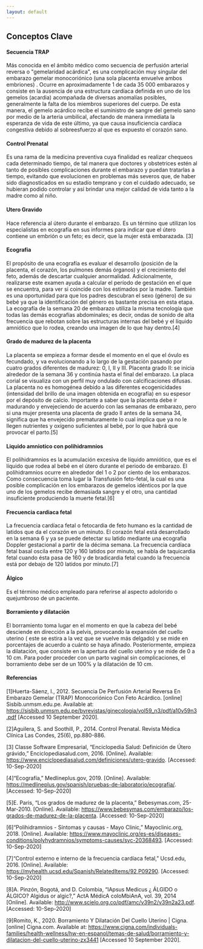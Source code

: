```yaml
---
layout: default
---
```


## Conceptos Clave  



#### Secuencia TRAP
Más conocida en el ámbito médico como secuencia de perfusión arterial reversa o "gemelaridad acárdica", es una complicación muy singular del embarazo gemelar monocoriónico (una sola placenta envuelve ambos embriones) . Ocurre en aproximadamente 1 de cada 35 000 embarazos y consiste en la ausencia de una estructura cardíaca definida en uno de los gemelos (acardia) acompañada de diversas anomalías posibles, generalmente la falta de los miembros superiores del cuerpo. De esta manera, el gemelo acárdico recibe el suministro de sangre del gemelo sano por medio de la arteria umbilical, afectando de manera inmediata la esperanza de vida de este último, ya que causa insuficiencia cardíaca congestiva debido al sobreesfuerzo al que es expuesto el corazón sano. 


#### Control Prenatal
Es una rama de la medicina preventiva cuya finalidad es realizar chequeos cada determinado tiempo, de tal manera que doctores y obstetrices estén al tanto de posibles complicaciones durante el embarazo y puedan tratarlas a tiempo, evitando que evolucionen en problemas más severos que, de haber sido diagnosticados en su estadío temprano y con el cuidado adecuado, se hubieran podido controlar y así brindar una mejor calidad de vida tanto a la madre como al niño.


#### Utero Gravido
Hace referencia al útero durante el embarazo. Es un término que utilizan los especialistas en ecografía en sus informes para indicar que el útero contiene un embrión o un feto; es decir, que la mujer está embarazada. [3]

#### Ecografia
El propósito de una ecografía es evaluar el desarrollo (posición de la placenta, el corazón, los pulmones demás órganos) y el crecimiento del feto, además de descartar cualquier anormalidad. Adicionalmente, realizarse este examen ayuda a calcular el período de gestación en el que se encuentra, para ver si coincide con los estimados por la madre. También es una oportunidad para que los padres descubran el sexo (género) de su bebé ya que la identificación del género es bastante precisa en esta etapa. La ecografía de la semana 20 de embarazo utiliza la misma tecnología que todas las demás ecografías abdominales; es decir, ondas de sonido de alta frecuencia que rebotan sobre las estructuras internas del bebé y el líquido amniótico que lo rodea, creando una imagen de lo que hay dentro.[4]


#### Grado de madurez de la placenta
La placenta se empieza a formar desde el momento en el que el óvulo es fecundado, y va evolucionando a lo largo de la gestación pasando por cuatro grados diferentes de madurez: 0, I, II y III.
Placenta grado II: se inicia alrededor de la semana 36 y continúa hasta el final del embarazo. La placa corial se visualiza con un perfil muy ondulado con calcificaciones difusas. La placenta no es homogénea debido a las diferentes ecogenicidades (intensidad del brillo de una imagen obtenida en ecografía) en su espesor por el depósito de calcio. Importante a saber que la placenta debe ir madurando y envejeciendo de acuerdo con las semanas de embarazo, pero si una mujer presenta una placenta de grado II antes de la semana 34, significa que ha envejecido prematuramente lo cual implica que ya no le llegen nutrientes y oxígeno suficientes al bebé, por lo que habrá que provocar el parto.[5]


#### Liquido amniotico con polihidramnios
El polihidramnios es la acumulación excesiva de líquido amniótico, que es el líquido que rodea al bebé en el útero durante el periodo de embarazo. El polihidramnios ocurre en alrededor del 1 o 2 por ciento de los embarazos. Como consecuencia toma lugar la Transfusión feto-fetal, la cual es una posible complicación en los embarazos de gemelos idénticos por la que uno de los gemelos recibe demasiada sangre y el otro, una cantidad insuficiente produciendo la muerte fetal.[6]


#### Frecuencia cardiaca fetal
La frecuencia cardíaca fetal o fetocardia de feto humano es la cantidad de latidos que da el corazón en un minuto. El corazón fetal está desarrollado en la semana 6 y ya se puede detectar su latido mediante una ecografía Doppler gestacional a partir de la décima semana. La frecuencia cardíaca fetal basal oscila entre 120 y 160 latidos por minuto, se habla de taquicardia fetal cuando ésta pasa de 160 y de bradicardia fetal cuando la frecuencia está por debajo de 120 latidos por minuto.[7]


#### Álgico 
Es el término médico empleado para referirse al aspecto adolorido o quejumbroso de un paciente.


#### Borramiento y dilatación
El borramiento toma lugar en el momento en que la cabeza del bebé desciende en dirección a la pelvis, provocando la expansión del cuello uterino ( este se estira a la vez que se vuelve más delgado) y se mide en porcentajes de acuerdo a cuánto se haya afinado. Posteriormente, empieza la dilatación, que consiste en la apertura del cuello uterino y se mide de 0 a 10 cm. Para poder proceder con un parto vaginal sin complicaciones, el borramiento debe ser de un 100% y la dilatación de 10 cm.

#### Referencias

[1]Huerta-Sáenz, I., 2012. Secuencia De Perfusión Arterial Reversa En Embarazo Gemelar (TRAP) Monocoriónico Con Feto Acárdico. [online] Sisbib.unmsm.edu.pe. Available at: <https://sisbib.unmsm.edu.pe/bvrevistas/ginecologia/vol59_n3/pdf/a10v59n3.pdf> [Accessed 10 September 2020].

[2]Aguilera, S. and Soothill, P., 2014. Control Prenatal. Revista Médica Clínica Las Condes, 25(6), pp.880-886.

[3] Classe Software Empresarial, “Enciclopedia Salud: Definición de Útero grávido,” Enciclopediasalud.com, 2016. [Online]. Available: https://www.enciclopediasalud.com/definiciones/utero-gravido. [Accessed: 10-Sep-2020]

[4]“Ecografía,” Medlineplus.gov, 2019. [Online]. Available: https://medlineplus.gov/spanish/pruebas-de-laboratorio/ecografia/. [Accessed: 10-Sep-2020]

[5]E. Paris, “Los grados de madurez de la placenta,” Bebesymas.com, 25-Mar-2010. [Online]. Available: https://www.bebesymas.com/embarazo/los-grados-de-madurez-de-la-placenta. [Accessed: 10-Sep-2020]

[6]“Polihidramnios - Síntomas y causas - Mayo Clinic,” Mayoclinic.org, 2018. [Online]. Available: https://www.mayoclinic.org/es-es/diseases-conditions/polyhydramnios/symptoms-causes/syc-20368493. [Accessed: 10-Sep-2020]

[7]“Control externo e interno de la frecuencia cardíaca fetal,” Ucsd.edu, 2016. [Online]. Available: https://myhealth.ucsd.edu/Spanish/RelatedItems/92,P09290. [Accessed: 10-Sep-2020]

[8]A. Pinzón, Bogotá, and D. Colombia, “lApsus Medicus ¿ ÁLGIDO o ÁLGICO? Algidus or algic?,” ActA MédicA coloMbiAnA, vol. 39, 2014 [Online]. Available: http://www.scielo.org.co/pdf/amc/v39n2/v39n2a23.pdf. [Accessed: 10-Sep-2020]

[9]Romito, K., 2020. Borramiento Y Dilatación Del Cuello Uterino | Cigna. [online] Cigna.com. Available at: <https://www.cigna.com/individuals-families/health-wellness/hw-en-espanol/temas-de-salud/borramiento-y-dilatacion-del-cuello-uterino-zx3441> [Accessed 10 September 2020].




